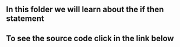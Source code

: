 ## In this folder we will learn about the if then statement

## To see the source code click in the link below 
